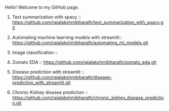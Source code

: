 Hello! Welcome to my GitHub page.


1. Text summarization with spacy :: https://github.com/rajalakshmibharath/text_summarization_with_spacy.git

2. Automating machine learning models with streamlit:: https://github.com/rajalakshmibharath/automating_ml_models.git

3. Image classification :: 

4. Zomato EDA :: https://github.com/rajalakshmibharath/zomato_eda.git

5. Disease prediction with streamlit :: https://github.com/rajalakshmibharath/disease-prediction_with_streamlit.git

6. Chronic Kidney disease prediction :: https://github.com/rajalakshmibharath/chronic_kidney_disease_prediction.git
